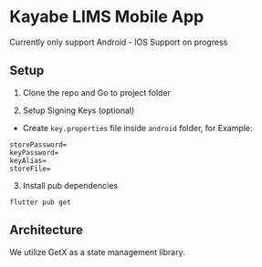 # Kayabe LIMS Mobile App

Currently only support Android - IOS Support on progress

## Setup
1. Clone the repo and Go to project folder

2. Setup Signing Keys (optional)
 - Create `key.properties` file inside `android` folder, for Example:
```properties
storePassword=
keyPassword=
keyAlias=
storeFile=
```

3. Install pub dependencies
```console
flutter pub get
```

## Architecture
We utilize GetX as a state management library.
